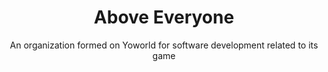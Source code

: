 <div align="center">
    <h1>Above Everyone</h1>
    <p>An organization formed on Yoworld for software development related to its game<p>
</div>